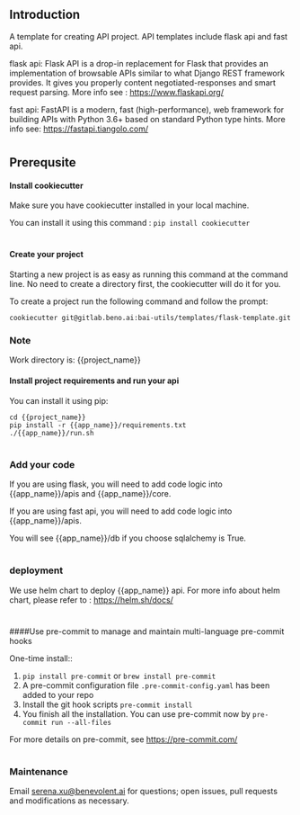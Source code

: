 ## Introduction

A template for creating API project. API templates include flask api and fast api. 

flask api: Flask API is a drop-in replacement for Flask that provides an implementation of browsable APIs similar to what Django REST framework provides. It gives you properly content negotiated-responses and smart request parsing. More info see : https://www.flaskapi.org/

fast api: FastAPI is a modern, fast (high-performance), web framework for building APIs with Python 3.6+ based on standard Python type hints. More info see: https://fastapi.tiangolo.com/

#

## Prerequsite

#### Install cookiecutter
Make sure you have cookiecutter installed in your local machine.

You can install it using this command : `pip install cookiecutter`

#
#### Create your project

Starting a new project is as easy as running this command at the command line. No need to create a directory first, the cookiecutter will do it for you.

To create a project run the following command and follow the prompt:
````
cookiecutter git@gitlab.beno.ai:bai-utils/templates/flask-template.git
````

### Note
Work directory is: {{project_name}}

#### Install project requirements and run your api
You can install it using pip:
````
cd {{project_name}}
pip install -r {{app_name}}/requirements.txt
./{{app_name}}/run.sh
````
#

### Add your code
If you are using flask, you will need to add code logic into {{app_name}}/apis and {{app_name}}/core.

If you are using fast api, you will need to add code logic into {{app_name}}/apis.

You will see {{app_name}}/db if you choose sqlalchemy is True.

#

### deployment
We use helm chart to deploy {{app_name}} api. For more info about helm chart, please refer to : https://helm.sh/docs/


#
####Use pre-commit to manage and maintain multi-language pre-commit hooks

One-time install::
 1. `pip install pre-commit` or `brew install pre-commit`
 2. A pre-commit configuration file `.pre-commit-config.yaml` has been added to your repo 
 3. Install the git hook scripts `pre-commit install`
 4. You finish all the installation. You can use pre-commit now by `pre-commit run --all-files`
 
 For more details on pre-commit, see https://pre-commit.com/


#
### Maintenance
Email serena.xu@benevolent.ai for questions; open issues, pull requests and modifications as necessary.